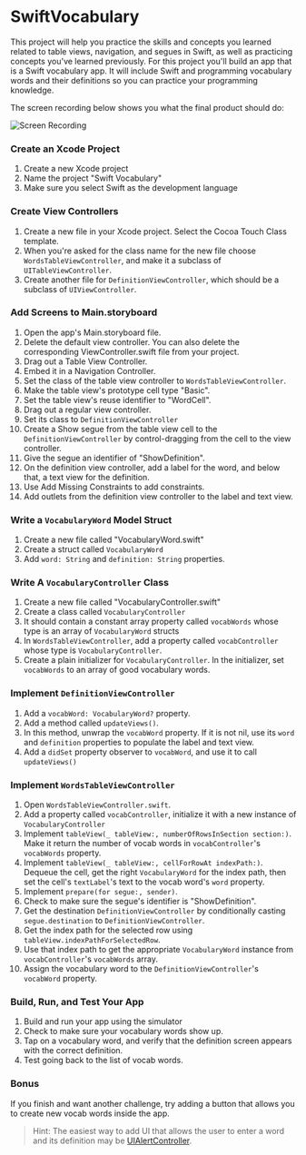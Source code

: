 # SwiftVocabulary

This project will help you practice the skills and concepts you learned related to table views, navigation, and segues in Swift, as well as practicing concepts you've learned previously. For this project you'll build an app that is a Swift vocabulary app. It will include Swift and programming vocabulary words and their definitions so you can practice your programming knowledge.

The screen recording below shows you what the final product should do:

![Screen Recording](https://github.com/LambdaSchool/SwiftVocabulary/blob/master/ScreenRecording.gif)

### Create an Xcode Project

1. Create a new Xcode project
2. Name the project "Swift Vocabulary"
3. Make sure you select Swift as the development language

### Create View Controllers

1. Create a new file in your Xcode project. Select the Cocoa Touch Class template.
2. When you're asked for the class name for the new file choose `WordsTableViewController`, and make it a subclass of `UITableViewController`.
3. Create another file for `DefinitionViewController`, which should be a subclass of `UIViewController`.

### Add Screens to Main.storyboard

1. Open the app's Main.storyboard file.
2. Delete the default view controller. You can also delete the corresponding ViewController.swift file from your project.
3. Drag out a Table View Controller.
4. Embed it in a Navigation Controller.
5. Set the class of the table view controller to `WordsTableViewController`.
6. Make the table view's prototype cell type "Basic".
7. Set the table view's reuse identifier to "WordCell".
8. Drag out a regular view controller.
9. Set its class to `DefinitionViewController`
10. Create a Show segue from the table view cell to the `DefinitionViewController` by control-dragging from the cell to the view controller.
11. Give the segue an identifier of "ShowDefinition".
12. On the definition view controller, add a label for the word, and below that, a text view for the definition.
13. Use Add Missing Constraints to add constraints.
14. Add outlets from the definition view controller to the label and text view.

### Write a `VocabularyWord` Model Struct

1. Create a new file called "VocabularyWord.swift"
2. Create a struct called `VocabularyWord `
3. Add `word: String` and `definition: String` properties.

### Write A `VocabularyController` Class

1. Create a new file called "VocabularyController.swift"
2. Create a class called `VocabularyController `
3. It should contain a constant array property called `vocabWords` whose type is an array of `VocabularyWord` structs
4. In `WordsTableViewController`, add a property called `vocabController` whose type is `VocabularyController`.
5. Create a plain initializer for `VocabularyController`. In the initializer, set `vocabWords` to an array of good vocabulary words.
### Implement `DefinitionViewController`

1. Add a `vocabWord: VocabularyWord?` property.
2. Add a method called `updateViews()`. 
3. In this method, unwrap the `vocabWord` property. If it is not nil, use its `word` and `definition` properties to populate the label and text view.
4. Add a `didSet` property observer to `vocabWord`, and use it to call `updateViews()`

### Implement `WordsTableViewController`

1. Open `WordsTableViewController.swift`.
2. Add a property called `vocabController`, initialize it with a new instance of `VocabularyController`
3. Implement `tableView(_ tableView:, numberOfRowsInSection section:)`. Make it return the number of vocab words in `vocabController`'s `vocabWords` property.
4. Implement `tableView(_ tableView:, cellForRowAt indexPath:)`. Dequeue the cell, get the right `VocabularyWord` for the index path, then set the cell's `textLabel`'s text to the vocab word's `word` property.
5. Implement `prepare(for segue:, sender)`. 
6. Check to make sure the segue's identifier is "ShowDefinition".
7. Get the destination `DefinitionViewController` by conditionally casting `segue.destination` to `DefinitionViewController`.
8. Get the index path for the selected row using `tableView.indexPathForSelectedRow`.
9. Use that index path to get the appropriate `VocabularyWord` instance from `vocabController`'s `vocabWords` array.
10. Assign the vocabulary word to the `DefinitionViewController`'s `vocabWord` property.

### Build, Run, and Test Your App

1. Build and run your app using the simulator
2. Check to make sure your vocabulary words show up.
3. Tap on a vocabulary word, and verify that the definition screen appears with the correct definition.
4. Test going back to the list of vocab words.

### Bonus

If you finish and want another challenge, try adding a button that allows you to create new vocab words inside the app.

> Hint: The easiest way to add UI that allows the user to enter a word and its definition may be [UIAlertController](https://developer.apple.com/documentation/uikit/uialertcontroller).

